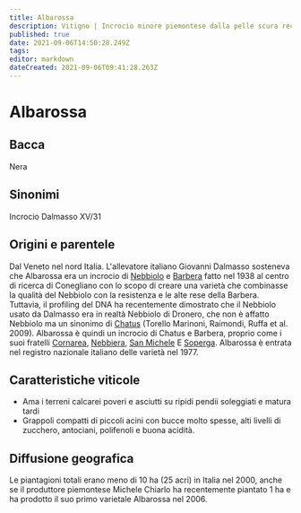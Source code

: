 ```yaml
---
title: Albarossa
description: Vitigno | Incrocio minore piemontese dalla pelle scura recentemente ripiantato da Michele Chiarlo
published: true
date: 2021-09-06T14:50:28.249Z
tags: 
editor: markdown
dateCreated: 2021-09-06T09:41:28.263Z
---
```


# Albarossa

## Bacca
Nera
## Sinonimi
Incrocio Dalmasso XV/31


## Origini e parentele
Dal Veneto nel nord Italia. L'allevatore italiano Giovanni Dalmasso sosteneva che Albarossa era un incrocio di [Nebbiolo](/vitigni/Italia/nebbiolo) e [Barbera](/vitigni/bacca-nera/barbera) fatto nel 1938 al centro di ricerca di Conegliano con lo scopo di creare una varietà che combinasse la qualità del Nebbiolo con la resistenza e le alte rese della Barbera. Tuttavia, il profiling del DNA ha recentemente dimostrato che il Nebbiolo usato da Dalmasso era in realtà Nebbiolo di Dronero, che non è affatto Nebbiolo ma un sinonimo di [Chatus](/vitigni/bacca-nera/chatus) (Torello Marinoni, Raimondi, Ruffa et al. 2009). Albarossa è quindi un incrocio di Chatus e Barbera, proprio come i suoi fratelli [Cornarea](/vitigni/bacca-nera/cornarea), [Nebbiera](/vitigni/bacca-nera/nebbiera), [San Michele](/vitigni/bacca-nera/san-michele) E [Soperga](/vitigni/bacca-nera/soperga). Albarossa è entrata nel registro nazionale italiano delle varietà nel 1977.

## Caratteristiche viticole
- Ama i terreni calcarei poveri e asciutti su ripidi pendii soleggiati e matura tardi
- Grappoli compatti di piccoli acini con bucce molto spesse, alti livelli di zucchero, antociani, polifenoli e buona acidità.

## Diffusione geografica
Le piantagioni totali erano meno di 10 ha (25 acri) in Italia nel 2000, anche se il produttore piemontese Michele Chiarlo ha recentemente piantato 1 ha e ha prodotto il suo primo varietale Albarossa nel 2006.